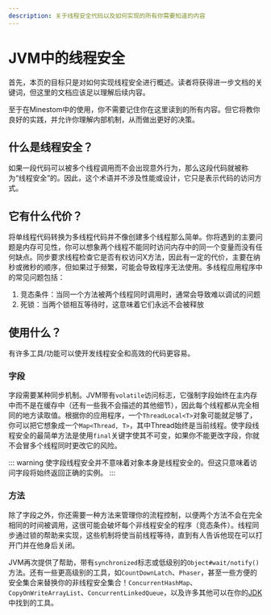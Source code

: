 ```yaml
---
description: 关于线程安全代码以及如何实现的所有你需要知道的内容
---
```


# JVM中的线程安全

首先，本页的目标只是对如何实现线程安全进行概述。读者将获得进一步文档的关键词，但这里的文档应该足以理解后续内容。

至于在Minestom中的使用，你不需要记住你在这里读到的所有内容。但它将教你良好的实践，并允许你理解内部机制，从而做出更好的决策。

## 什么是线程安全？

如果一段代码可以被多个线程调用而不会出现意外行为，那么这段代码就被称为“线程安全”的。因此，这个术语并不涉及性能或设计，它只是表示代码的访问方式。

## 它有什么代价？

将单线程代码转换为多线程代码并不像创建多个线程那么简单。你将遇到的主要问题是内存可见性，你可以想象两个线程不能同时访问内存中的同一个变量而没有任何缺点。同步要求线程检查它是否有权访问X方法，因此有一定的代价，主要在纳秒或微秒的顺序，但如果过于频繁，可能会导致程序无法使用。多线程应用程序中的常见问题包括：

1. 竞态条件：当同一个方法被两个线程同时调用时，通常会导致难以调试的问题
2. 死锁：当两个锁相互等待时，这意味着它们永远不会被释放

## 使用什么？

有许多工具/功能可以使开发线程安全和高效的代码更容易。

### 字段

字段需要某种同步机制。JVM带有`volatile`访问标志，它强制字段始终在主内存中而不是在缓存中（还有一些我不会描述的其他细节），因此每个线程都从完全相同的地方读取值。根据你的应用程序，一个`ThreadLocal<T>`对象可能就足够了，你可以把它想象成一个`Map<Thread, T>`，其中Thread始终是当前线程。使字段线程安全的最简单方法是使用`final`关键字使其不可变，如果你不能更改字段，你就不会冒多个线程同时更改它的风险。

::: warning
使字段线程安全并不意味着对象本身是线程安全的。但这只意味着访问字段将始终返回正确的实例。
:::

### 方法

除了字段之外，你还需要一种方法来管理你的流程控制，以便两个方法不会在完全相同的时间被调用，这很可能会破坏每个非线程安全的程序（竞态条件）。线程同步通过锁的帮助来实现，这些机制将使当前线程等待，直到有人告诉他现在可以打开门并在他身后关闭。

JVM再次提供了帮助，带有`synchronized`标志或低级别的`Object#wait/notify()`方法。还有一些更高级别的工具，如`CountDownLatch`、`Phaser`，甚至一些方便的安全集合来替换你的非线程安全集合！`ConcurrentHashMap`、`CopyOnWriteArrayList`、`ConcurrentLinkedQueue`，以及许多其他可以在你的[JDK](https://docs.oracle.com/en/java/javase/11/docs/api/java.base/java/util/concurrent/package-summary.html)中找到的工具。
